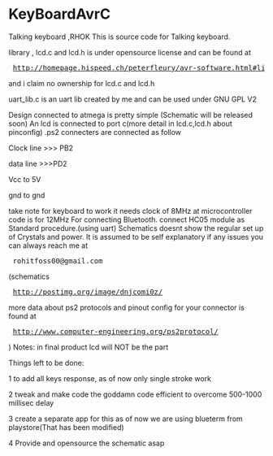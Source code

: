 KeyBoardAvrC
============

Talking keyboard ,RHOK
This is source code for Talking keyboard. 

library , lcd.c and lcd.h is under opensource license and can be found at <pre> http://homepage.hispeed.ch/peterfleury/avr-software.html#libs </pre> and i claim no ownership for lcd.c and lcd.h

uart_lib.c is an uart lib created by me and can be used under GNU GPL V2

Design connected to atmega is pretty simple (Schematic will be released soon)
An lcd is connected to port c(more detail in lcd.c,lcd.h about pinconfig) .ps2 connecters are connected as follow

Clock line >>> PB2 <p>
data line >>>PD2 <p>
Vcc to 5V <p>
gnd to gnd <p>
 take note for keyboard to work it needs clock of 8MHz at microcontroller
code is for 12MHz
For connecting Bluetooth.
connect HC05 module as Standard procedure.(using uart)
Schematics doesnt show the regular set up of Crystals and power. It is assumed to be self explanatory if any issues you can always reach me at 
<pre> rohitfoss00@gmail.com </pre>



(schematics <pre> http://postimg.org/image/dnjcomi0z/ </pre>
more data about ps2 protocols and pinout config for your connector is found at <pre> http://www.computer-engineering.org/ps2protocol/ </pre>

)
Notes:
in final product lcd will NOT be the part

Things left to be done: <p>
1 to add all keys response, as of now only single stroke work <p>
2 tweak and make code the goddamn code efficient to overcome 500-1000 millisec delay <p>
3 create a separate app for this as of now we are using blueterm from playstore(That has been modified) <p>
4 Provide and opensource the schematic asap <p>

